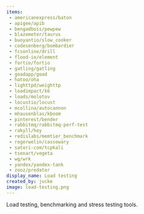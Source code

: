 ```yaml
---
items:
 - americanexpress/baton
 - apigee/apib
 - bengadbois/pewpew
 - blazemeter/taurus
 - buoyantio/slow_cooker
 - codesenberg/bombardier
 - fcsonline/drill
 - flood-io/element
 - fortio/fortio
 - gatling/gatling
 - goadapp/goad
 - hatoo/oha
 - lighttpd/weighttp
 - loadimpact/k6
 - loads/molotov
 - locustio/locust
 - mcollina/autocannon
 - mhausenblas/kboom
 - pinterest/bender
 - rabbitmq/rabbitmq-perf-test
 - rakyll/hey
 - redislabs/memtier_benchmark
 - rogerwelin/cassowary
 - satori-com/tcpkali
 - tsenart/vegeta
 - wg/wrk
 - yandex/yandex-tank
 - zooz/predator
display_name: Load testing
created_by: jucke
image: load-testing.png
---
```

Load testing, benchmarking and stress testing tools.